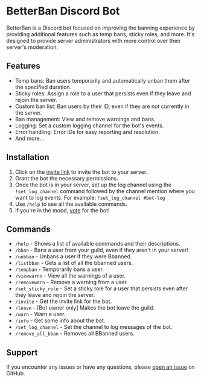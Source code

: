 # BetterBan Discord Bot

BetterBan is a Discord bot focused on improving the banning experience by providing additional features such as temp bans, sticky roles, and more. It's designed to provide server administrators with more control over their server's moderation.

## Features

- Temp bans: Ban users temporarily and automatically unban them after the specified duration.
- Sticky roles: Assign a role to a user that persists even if they leave and rejoin the server.
- Custom ban list: Ban users by their ID, even if they are not currently in the server.
- Ban management: View and remove warnings and bans.
- Logging: Set a custom logging channel for the bot's events.
- Error handling: Error IDs for easy reporting and resolution.
- And more...

## Installation

1. Click on the [invite link](https://discord.com/api/oauth2/authorize?client_id=975814318199287898&permissions=1101927573574&redirect_uri=https%3A%2F%2Fbban.raadsel.tech%2Finvited&scope=bot) to invite the bot to your server.
2. Grant the bot the necessary permissions.
3. Once the bot is in your server, set up the log channel using the `!set_log_channel` command followed by the channel mention where you want to log events. For example: `!set_log_channel #bot-log`
4. Use `/help` to see all the available commands.
5. if you're in the mood, [vote](https://top.gg/bot/975814318199287898) for the bot!
## Commands

- `/help` - Shows a list of available commands and their descriptions.
- `/bban` - Bans a user from your guild, even if they aren't in your server!
- `/unbban` - Unbans a user if they were Bbanned.
- `/listbban` - Gets a list of all the bbanned users.
- `/tempban` - Temporarily bans a user.
- `/viewwarns` - View all the warnings of a user.
- `/removewarn` - Remove a warning from a user.
- `/set_sticky_role` - Set a sticky role for a user that persists even after they leave and rejoin the server.
- `/invite` - Get the invite link for the bot.
- `/leave` - [Bot owner only] Makes the bot leave the guild.
- `/warn` - Warn a user.
- `/info` - Get some info about the bot.
- `/set_log_channel` - Set the channel to log messages of the bot.
- `/remove_all_bban` - Removes all BBanned users.

## Support

If you encounter any issues or have any questions, please [open an issue](https://github.com/Raadsl/BetterBan/issues) on GitHub.
